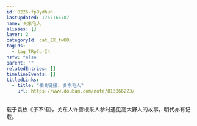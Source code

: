 ```yaml
---
id: 0226-fp8ydhun
lastUpdated: 1757166787
name: 关东毛人
aliases: []
layer: 2
categoryId: cat_ZX_twUO_
tagIds:
  - tag_TRpfu-I4
nsfw: false
parent: ""
relatedEntries: []
timelineEvents: []
titledLinks:
  - title: "相关链接: 关东毛人"
    url: https://www.douban.com/note/813066223/
---
```


载于袁枚《子不语》，关东人许善根采人参时遇见高大野人的故事。明代亦有记载。
